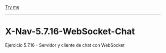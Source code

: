 [Try me](https://aortizgu.github.io/X-Nav-5.7.16-WebSocket-Chat/SimpleWebSocketClient.html)

---------------------------------------------------------------------------------------------------------------------------------

# X-Nav-5.7.16-WebSocket-Chat
Ejercicio 5.7.16 - Servidor y cliente de chat con WebSocket
